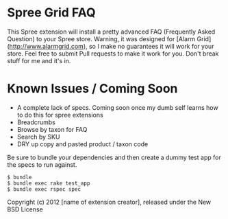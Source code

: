 Spree Grid FAQ
=========
This Spree extension will install a pretty advanced FAQ (Frequently Asked Question) to your Spree store.  Warning, it was designed for [Alarm Grid] (http://www.alarmgrid.com), so I make no guarantees it will work for your store.  Feel free to submit Pull requests to make it work for you.  Don't break stuff for me and it's in.

Known Issues / Coming Soon
=========
* A complete lack of specs.  Coming soon once my dumb self learns how to do this for spree extensions
* Breadcrumbs
* Browse by taxon for FAQ
* Search by SKU
* DRY up copy and pasted product / taxon code

Be sure to bundle your dependencies and then create a dummy test app for the specs to run against.

    $ bundle
    $ bundle exec rake test_app
    $ bundle exec rspec spec

Copyright (c) 2012 [name of extension creator], released under the New BSD License
